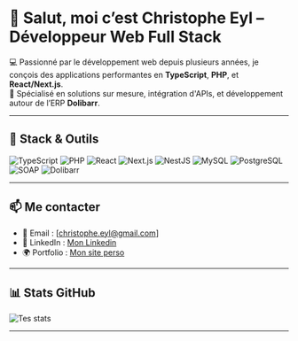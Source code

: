 # 👋 Salut, moi c’est Christophe Eyl – Développeur Web Full Stack

💻 Passionné par le développement web depuis plusieurs années, je conçois des applications performantes en **TypeScript**, **PHP**, et **React/Next.js**.  
🎯 Spécialisé en solutions sur mesure, intégration d'APIs, et développement autour de l’ERP **Dolibarr**.

---

## 🧰 Stack & Outils

![TypeScript](https://img.shields.io/badge/-TypeScript-3178C6?logo=typescript&logoColor=white)
![PHP](https://img.shields.io/badge/-PHP-777BB4?logo=php&logoColor=white)
![React](https://img.shields.io/badge/-React-61DAFB?logo=react&logoColor=black)
![Next.js](https://img.shields.io/badge/-Next.js-000?logo=next.js)
![NestJS](https://img.shields.io/badge/-NestJS-E0234E?logo=nestjs&logoColor=white)
![MySQL](https://img.shields.io/badge/-MySQL-4479A1?logo=mysql&logoColor=white)
![PostgreSQL](https://img.shields.io/badge/-PostgreSQL-336791?logo=postgresql&logoColor=white)
![SOAP](https://img.shields.io/badge/-SOAP-0A0A0A?style=flat&logoColor=white)
![Dolibarr](https://img.shields.io/badge/-Dolibarr-0A0A0A?style=flat&logoColor=white)

---

## 📫 Me contacter

- 📧 Email : [christophe.eyl@gmail.com]
- 💼 LinkedIn : [Mon Linkedin](https://www.linkedin.com/in/christophe-eyl-26651016a)
- 🌍 Portfolio : [Mon site perso](www.christophe-eyl.dev)

---

## 📊 Stats GitHub

![Tes stats](https://github-readme-stats.vercel.app/api?username=christopheeyl-github&show_icons=true&theme=tokyonight)

---

